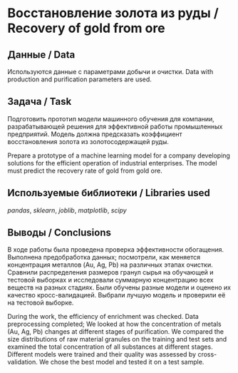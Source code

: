 # Восстановление золота из руды / Recovery of gold from ore
## Данные / Data
Используются данные с параметрами добычи и очистки.
Data with production and purification parameters are used.

## Задача / Task
Подготовить прототип модели машинного обучения для компании, разрабатывающей решения для эффективной работы промышленных предприятий.
Модель должна предсказать коэффициент восстановления золота из золотосодержащей руды.

Prepare a prototype of a machine learning model for a company developing solutions for the efficient operation of industrial enterprises.
The model must predict the recovery rate of gold from gold ore.

## Используемые библиотеки / Libraries used
*pandas*, *sklearn*, *joblib*, *matplotlib*, *scipy*

## Выводы / Conclusions
В ходе работы была проведена проверка эффективности обогащения. Выполнена предобработка данных; посмотрели, как меняется концентрация металлов (Au, Ag, Pb) на различных этапах очистки. Сравнили распределения размеров гранул сырья на обучающей и тестовой выборках и исследовали суммарную концентрацию всех веществ на разных стадиях. Были обучены разные модели и оценено их качество кросс-валидацией. Выбрали лучшую модель и проверили её на тестовой выборке.

During the work, the efficiency of enrichment was checked. Data preprocessing completed; We looked at how the concentration of metals (Au, Ag, Pb) changes at different stages of purification. We compared the size distributions of raw material granules on the training and test sets and examined the total concentration of all substances at different stages. Different models were trained and their quality was assessed by cross-validation. We chose the best model and tested it on a test sample.
